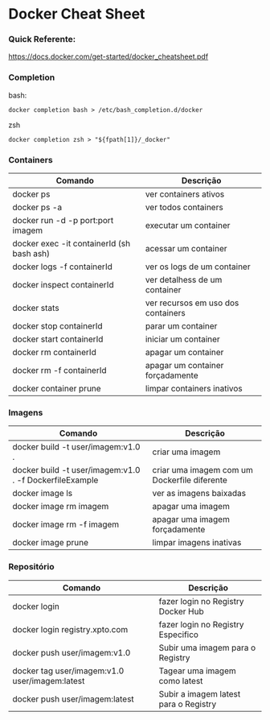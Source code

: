 # Docker Cheat Sheet

### Quick Referente:

<https://docs.docker.com/get-started/docker_cheatsheet.pdf>

### Completion
bash:
```
docker completion bash > /etc/bash_completion.d/docker
```
zsh
```
docker completion zsh > "${fpath[1]}/_docker"
```

### Containers

| Comando      |  Descrição |
|--------------|------------|
| docker ps    |   ver containers ativos |
| docker ps -a |   ver todos containers |
| docker run -d -p port:port imagem | executar um container |
| docker exec -it containerId (sh bash ash) | acessar um container |
| docker logs -f containerId | ver os logs de um container |
| docker inspect containerId | ver detalhess de um container |
| docker stats | ver recursos em uso dos containers | 
| docker stop containerId | parar um container |
| docker start containerId | iniciar um container |
| docker rm containerId | apagar um container | 
| docker rm -f containerId | apagar um container forçadamente |
| docker container prune | limpar containers inativos |

### Imagens

| Comando      |  Descrição |
|--------------|------------|
| docker build -t user/imagem:v1.0 . | criar uma imagem |
| docker build -t user/imagem:v1.0 . -f DockerfileExample | criar uma imagem com um Dockerfile diferente | 
| docker image ls | ver as imagens baixadas | 
| docker image rm imagem | apagar uma imagem | 
| docker image rm -f imagem | apagar uma imagem forçadamente |
| docker image prune | limpar imagens inativas | 

### Repositório

| Comando      |  Descrição |
|--------------|------------|
| docker login | fazer login no Registry Docker Hub | 
| docker login registry.xpto.com | fazer login no Registry Especifico | 
| docker push user/imagem:v1.0 | Subir uma imagem para o Registry |
| docker tag user/imagem:v1.0 user/imagem:latest | Tagear uma imagem como latest |
| docker push user/imagem:latest | Subir a imagem latest para o Registry |